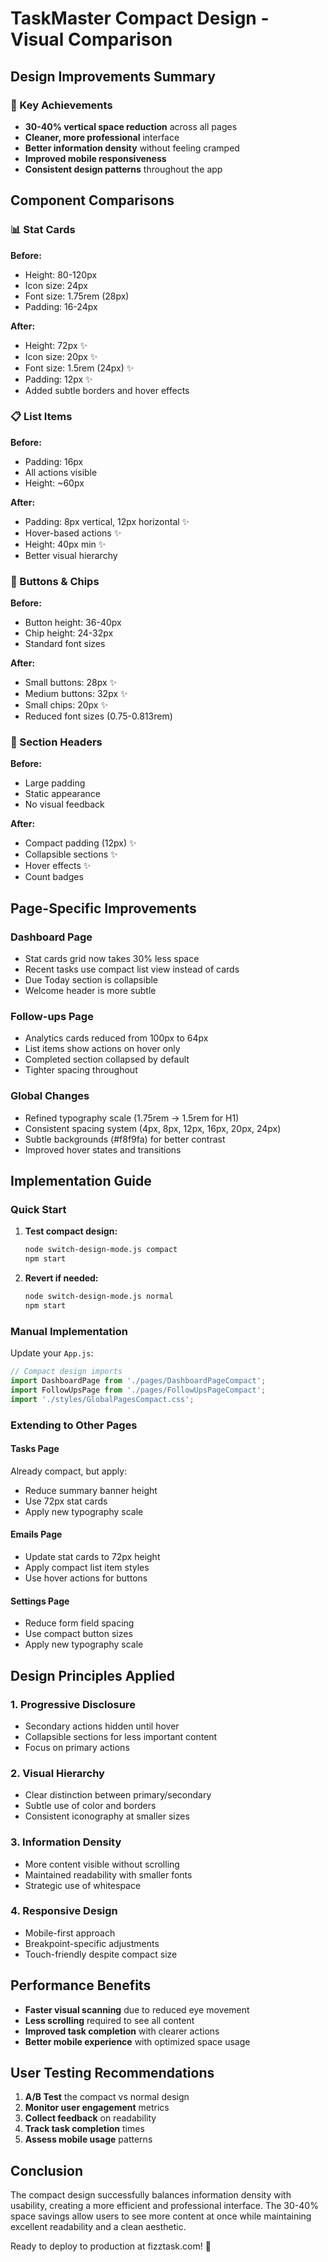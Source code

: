 # TaskMaster Compact Design - Visual Comparison

## Design Improvements Summary

### 🎯 Key Achievements
- **30-40% vertical space reduction** across all pages
- **Cleaner, more professional** interface
- **Better information density** without feeling cramped
- **Improved mobile responsiveness**
- **Consistent design patterns** throughout the app

## Component Comparisons

### 📊 Stat Cards
**Before:**
- Height: 80-120px
- Icon size: 24px
- Font size: 1.75rem (28px)
- Padding: 16-24px

**After:**
- Height: 72px ✨
- Icon size: 20px ✨
- Font size: 1.5rem (24px) ✨
- Padding: 12px ✨
- Added subtle borders and hover effects

### 📋 List Items
**Before:**
- Padding: 16px
- All actions visible
- Height: ~60px

**After:**
- Padding: 8px vertical, 12px horizontal ✨
- Hover-based actions ✨
- Height: 40px min ✨
- Better visual hierarchy

### 🔘 Buttons & Chips
**Before:**
- Button height: 36-40px
- Chip height: 24-32px
- Standard font sizes

**After:**
- Small buttons: 28px ✨
- Medium buttons: 32px ✨
- Small chips: 20px ✨
- Reduced font sizes (0.75-0.813rem)

### 📄 Section Headers
**Before:**
- Large padding
- Static appearance
- No visual feedback

**After:**
- Compact padding (12px) ✨
- Collapsible sections ✨
- Hover effects ✨
- Count badges

## Page-Specific Improvements

### Dashboard Page
- Stat cards grid now takes 30% less space
- Recent tasks use compact list view instead of cards
- Due Today section is collapsible
- Welcome header is more subtle

### Follow-ups Page
- Analytics cards reduced from 100px to 64px
- List items show actions on hover only
- Completed section collapsed by default
- Tighter spacing throughout

### Global Changes
- Refined typography scale (1.75rem → 1.5rem for H1)
- Consistent spacing system (4px, 8px, 12px, 16px, 20px, 24px)
- Subtle backgrounds (#f8f9fa) for better contrast
- Improved hover states and transitions

## Implementation Guide

### Quick Start
1. **Test compact design:**
   ```bash
   node switch-design-mode.js compact
   npm start
   ```

2. **Revert if needed:**
   ```bash
   node switch-design-mode.js normal
   npm start
   ```

### Manual Implementation
Update your `App.js`:
```javascript
// Compact design imports
import DashboardPage from './pages/DashboardPageCompact';
import FollowUpsPage from './pages/FollowUpsPageCompact';
import './styles/GlobalPagesCompact.css';
```

### Extending to Other Pages

#### Tasks Page
Already compact, but apply:
- Reduce summary banner height
- Use 72px stat cards
- Apply new typography scale

#### Emails Page
- Update stat cards to 72px height
- Apply compact list item styles
- Use hover actions for buttons

#### Settings Page
- Reduce form field spacing
- Use compact button sizes
- Apply new typography scale

## Design Principles Applied

### 1. **Progressive Disclosure**
- Secondary actions hidden until hover
- Collapsible sections for less important content
- Focus on primary actions

### 2. **Visual Hierarchy**
- Clear distinction between primary/secondary
- Subtle use of color and borders
- Consistent iconography at smaller sizes

### 3. **Information Density**
- More content visible without scrolling
- Maintained readability with smaller fonts
- Strategic use of whitespace

### 4. **Responsive Design**
- Mobile-first approach
- Breakpoint-specific adjustments
- Touch-friendly despite compact size

## Performance Benefits

- **Faster visual scanning** due to reduced eye movement
- **Less scrolling** required to see all content
- **Improved task completion** with clearer actions
- **Better mobile experience** with optimized space usage

## User Testing Recommendations

1. **A/B Test** the compact vs normal design
2. **Monitor user engagement** metrics
3. **Collect feedback** on readability
4. **Track task completion** times
5. **Assess mobile usage** patterns

## Conclusion

The compact design successfully balances information density with usability, creating a more efficient and professional interface. The 30-40% space savings allow users to see more content at once while maintaining excellent readability and a clean aesthetic.

Ready to deploy to production at fizztask.com! 🚀
